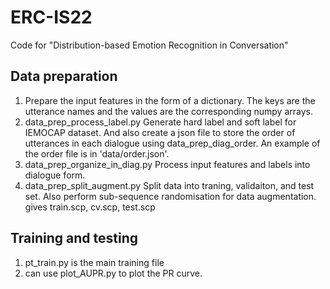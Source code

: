 # ERC-IS22
Code for "Distribution-based Emotion Recognition in Conversation"

## Data preparation
1. Prepare the input features in the form of a dictionary. The keys are the utterance names and the values are the corresponding numpy arrays.
2. data_prep_process_label.py Generate hard label and soft label for IEMOCAP dataset. And also create a json file to store the order of utterances in each dialogue using data_prep_diag_order. An example of the order file is in 'data/order.json'.
3. data_prep_organize_in_diag.py Process input features and labels into dialogue form.
4. data_prep_split_augment.py Split data into traning, validaiton, and test set. Also perform sub-sequence randomisation for data augmentation. gives train.scp, cv.scp, test.scp

## Training and testing
1. pt_train.py is the main training file
2. can use plot_AUPR.py to plot the PR curve.

